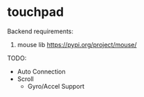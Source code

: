 # touchpad

Backend requirements:
1) mouse lib 
https://pypi.org/project/mouse/


TODO:
* Auto Connection
* Scroll
  * Gyro/Accel Support
